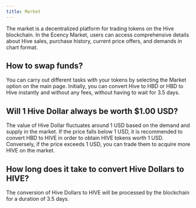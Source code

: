 ```yaml
---
title: Market
---
```


The market is a decentralized platform for trading tokens on the Hive blockchain. In the Ecency Market, users can access comprehensive details about Hive sales, purchase history, current price offers, and demands in chart format.

## How to swap funds?

You can carry out different tasks with your tokens by selecting the Market option on the main page. Initially, you can convert Hive to HBD or HBD to Hive instantly and without any fees, without having to wait for 3.5 days.

## Will 1 Hive Dollar always be worth $1.00 USD?

The value of Hive Dollar fluctuates around 1 USD based on the demand and supply in the market. If the price falls below 1 USD, it is recommended to convert HBD to HIVE in order to obtain HIVE tokens worth 1 USD. Conversely, if the price exceeds 1 USD, you can trade them to acquire more HIVE on the market.

## How long does it take to convert Hive Dollars to HIVE?

The conversion of Hive Dollars to HIVE will be processed by the blockchain for a duration of 3.5 days.
